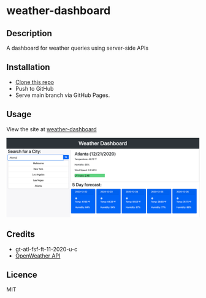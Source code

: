 # weather-dashboard

## Description
A dashboard for weather queries using server-side APIs

## Installation
- [Clone this repo](https://github.com/brhestir/weather-dashboard.git)
- Push to GitHub
- Serve main branch via GitHub Pages.

## Usage
View the site at [weather-dashboard](https://brhestir.github.io/weather-dashboard/)

![Preview of weather-dashboard main page](assets/images/weather-dashboard.png)

## Credits
- gt-atl-fsf-ft-11-2020-u-c
- [OpenWeather API](https://openweathermap.org/api)

## Licence
MIT